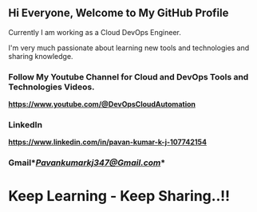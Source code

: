 
## Hi Everyone, Welcome to My GitHub Profile

Currently I am working as a Cloud DevOps Engineer.

I'm very much passionate about learning new tools and technologies and sharing knowledge.

### Follow My Youtube Channel for Cloud and DevOps Tools and Technologies Videos.
**https://www.youtube.com/@DevOpsCloudAutomation**

### LinkedIn
**https://www.linkedin.com/in/pavan-kumar-k-j-107742154**

### Gmail\**Pavankumarkj347@Gmail.com**

# Keep Learning - Keep Sharing..!!
